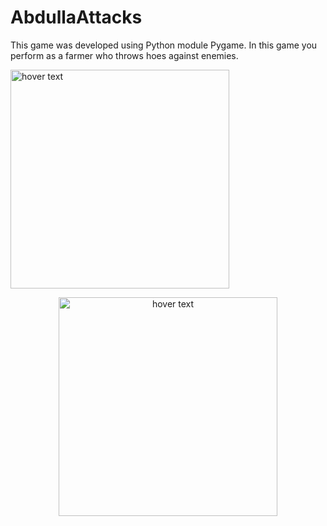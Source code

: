 # AbdullaAttacks
This game was developed using Python module Pygame. In this game you perform as a farmer who throws hoes against enemies.

<p align="left">
  <img src="https://user-images.githubusercontent.com/106261886/178907573-431a5a44-3d0b-464f-8075-212db1127432.png" width="350" title="hover text">
</p>
<p align="center">
  <img src="https://user-images.githubusercontent.com/106261886/178908210-6e97a474-8502-4cd3-9d56-8c412968e94b.png" width="350" title="hover text">
</p>

